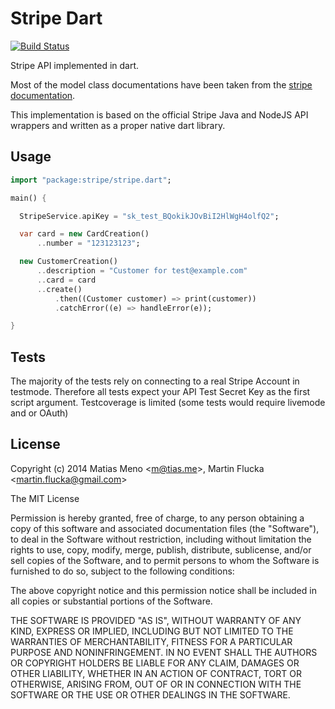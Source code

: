 # Stripe Dart

[![Build Status](https://drone.io/github.com/enyo/stripe-dart/status.png)](https://drone.io/github.com/enyo/stripe-dart/latest)


Stripe API implemented in dart.

Most of the model class documentations have been taken from the
[stripe documentation](https://stripe.com/docs).

This implementation is based on the official Stripe Java and NodeJS API wrappers
and written as a proper native dart library.


## Usage

```dart
import "package:stripe/stripe.dart";

main() {

  StripeService.apiKey = "sk_test_BQokikJOvBiI2HlWgH4olfQ2";

  var card = new CardCreation()
      ..number = "123123123";

  new CustomerCreation()
      ..description = "Customer for test@example.com"
      ..card = card
      ..create()
          .then((Customer customer) => print(customer))
          .catchError((e) => handleError(e));

}
```

## Tests

The majority of the tests rely on connecting to a real Stripe Account in testmode.
Therefore all tests expect your API Test Secret Key as the first script argument.
Testcoverage is limited (some tests would require livemode and or OAuth)


## License

Copyright (c) 2014 Matias Meno &lt;m@tias.me&gt;, Martin Flucka &lt;martin.flucka@gmail.com&gt;

The MIT License

Permission is hereby granted, free of charge, to any person obtaining a copy
of this software and associated documentation files (the "Software"), to deal
in the Software without restriction, including without limitation the rights
to use, copy, modify, merge, publish, distribute, sublicense, and/or sell
copies of the Software, and to permit persons to whom the Software is
furnished to do so, subject to the following conditions:

The above copyright notice and this permission notice shall be included in all
copies or substantial portions of the Software.

THE SOFTWARE IS PROVIDED "AS IS", WITHOUT WARRANTY OF ANY KIND, EXPRESS OR
IMPLIED, INCLUDING BUT NOT LIMITED TO THE WARRANTIES OF MERCHANTABILITY,
FITNESS FOR A PARTICULAR PURPOSE AND NONINFRINGEMENT. IN NO EVENT SHALL THE
AUTHORS OR COPYRIGHT HOLDERS BE LIABLE FOR ANY CLAIM, DAMAGES OR OTHER
LIABILITY, WHETHER IN AN ACTION OF CONTRACT, TORT OR OTHERWISE, ARISING FROM,
OUT OF OR IN CONNECTION WITH THE SOFTWARE OR THE USE OR OTHER DEALINGS IN THE
SOFTWARE.


